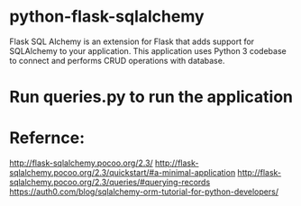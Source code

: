 # python-flask-sqlalchemy
Flask SQL Alchemy  is an extension for Flask that adds support for SQLAlchemy to your application. This application uses Python 3 codebase to connect and performs CRUD operations with database.

# Run queries.py to run the application

# Refernce:
http://flask-sqlalchemy.pocoo.org/2.3/
http://flask-sqlalchemy.pocoo.org/2.3/quickstart/#a-minimal-application
http://flask-sqlalchemy.pocoo.org/2.3/queries/#querying-records
https://auth0.com/blog/sqlalchemy-orm-tutorial-for-python-developers/
